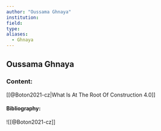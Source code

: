 ```yaml
---
author: "Oussama Ghnaya"
institution:
field:
type:
aliases:
  - Ghnaya
---
```


## Oussama Ghnaya

### Content:
[[@Boton2021-cz|What Is At The Root Of Construction 4.0]]

#### Bibliography:

![[@Boton2021-cz]]